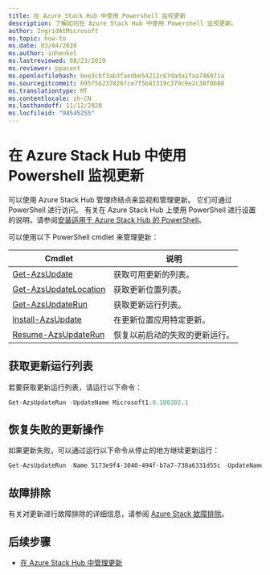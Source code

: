 ```yaml
---
title: 在 Azure Stack Hub 中使用 Powershell 监视更新
description: 了解如何在 Azure Stack Hub 中使用 Powershell 监视更新。
author: IngridAtMicrosoft
ms.topic: how-to
ms.date: 03/04/2020
ms.author: inhenkel
ms.lastreviewed: 08/23/2019
ms.reviewer: ppacent
ms.openlocfilehash: bee3cbf3ab3faedbe54212c67dada1faa746071a
ms.sourcegitcommit: 695f56237826fce7f5b81319c379c9e2c38f0b88
ms.translationtype: MT
ms.contentlocale: zh-CN
ms.lasthandoff: 11/12/2020
ms.locfileid: "94545255"
---
```

# <a name="monitor-updates-with-powershell-in-azure-stack-hub"></a>在 Azure Stack Hub 中使用 Powershell 监视更新

可以使用 Azure Stack Hub 管理终结点来监视和管理更新。 它们可通过 PowerShell 进行访问。 有关在 Azure Stack Hub 上使用 PowerShell 进行设置的说明，请参阅[安装适用于 Azure Stack Hub 的 PowerShell](powershell-install-az-module.md)。

可以使用以下 PowerShell cmdlet 来管理更新：

| Cmdlet | 说明 |
|------------------------------------------------------|-------------|
| [Get-AzsUpdate](/powershell/module/azs.update.admin/get-azsupdate?view=azurestackps-1.8.0) | 获取可用更新的列表。 |
| [Get-AzsUpdateLocation](/powershell/module/azs.update.admin/get-azsupdatelocation?view=azurestackps-1.8.0)| 获取更新位置列表。 |
| [Get-AzsUpdateRun](/powershell/module/azs.update.admin/get-azsupdaterun?view=azurestackps-1.8.0) | 获取更新运行列表。  |
| [Install-AzsUpdate](/powershell/module/azs.update.admin/install-azsupdate?view=azurestackps-1.8.0) | 在更新位置应用特定更新。 |
| [Resume-AzsUpdateRun](/powershell/module/azs.update.admin/resume-azsupdaterun?view=azurestackps-1.8.0) | 恢复以前启动的失败的更新运行。 |

## <a name="get-a-list-of-update-runs"></a>获取更新运行列表

若要获取更新运行列表，请运行以下命令：

```powershell
Get-AzsUpdateRun -UpdateName Microsoft1.0.180302.1
```

## <a name="resume-a-failed-update-operation"></a>恢复失败的更新操作

如果更新失败，可以通过运行以下命令从停止的地方继续更新运行：

```powershell
Get-AzsUpdateRun -Name 5173e9f4-3040-494f-b7a7-738a6331d55c -UpdateName Microsoft1.0.180305.1 | Resume-AzsUpdateRun
```

## <a name="troubleshoot"></a>故障排除

有关对更新进行故障排除的详细信息，请参阅 [Azure Stack 故障排除](azure-stack-troubleshooting.md)。

## <a name="next-steps"></a>后续步骤

- [在 Azure Stack Hub 中管理更新](./azure-stack-updates.md)
